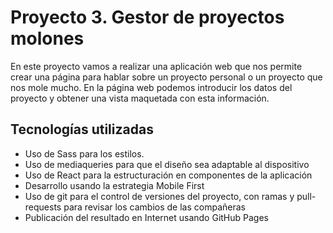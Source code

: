 # Proyecto 3. Gestor de proyectos molones

En este proyecto vamos a realizar una aplicación web que nos permite crear una página para hablar sobre un proyecto personal o un proyecto que nos mole mucho. En la página web podemos introducir los datos del proyecto y obtener una vista maquetada con esta información.

## Tecnologías utilizadas

- Uso de Sass para los estilos.
- Uso de mediaqueries para que el diseño sea adaptable al dispositivo
- Uso de React para la estructuración en componentes de la aplicación
- Desarrollo usando la estrategia Mobile First
- Uso de git para el control de versiones del proyecto, con ramas y pull-requests para revisar los cambios de las compañeras
- Publicación del resultado en Internet usando GitHub Pages
